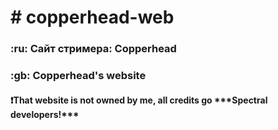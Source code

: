 <h1># copperhead-web</h1>
<h3>:ru: Сайт стримера: Copperhead</h3>
<h3>:gb: Copperhead's website</h3>





<h4>❗That website is not owned by me, all credits go ***Spectral developers!***</h4>

